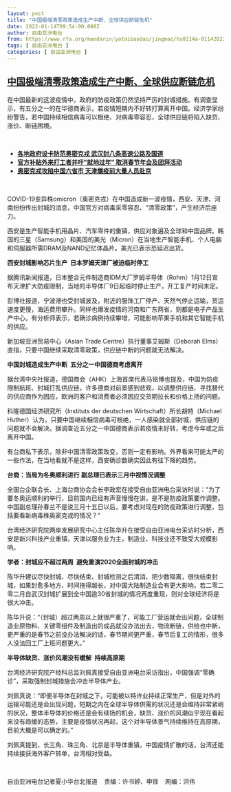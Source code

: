```yaml
---
layout: post
title: "中国极端清零政策造成生产中断、全球供应断链危机"
date: 2022-01-14T09:54:00.000Z
author: 自由亚洲电台
from: https://www.rfa.org/mandarin/yataibaodao/jingmao/hx0114a-01142022045421.html
tags: [ 自由亚洲电台 ]
categories: [ 自由亚洲电台 ]
---
```

<!--1642154040000-->
[中国极端清零政策造成生产中断、全球供应断链危机](https://www.rfa.org/mandarin/yataibaodao/jingmao/hx0114a-01142022045421.html)
------

<div>
<p class="p2"></p><p>在中国最新的这波疫情中，政府的防疫政策仍然坚持严厉的封城措施<span>。有调查显示，有五分之一的在华德商表示，若疫情短期内不好转打算离开中国。经济学家纷纷警告，若中国持续相信病毒可以根绝、对病毒零容忍，全球供应链将陷入缺货、涨价、断链困境。</span></p><p><br/></p><ul><li><a href="https://www.rfa.org/mandarin/yataibaodao/huanjing/ql2-01122022094427.html"><strong>各地政府设卡防范奥密克戎 武汉封八条高速公路及国道</strong></a></li><li><strong><a href="https://www.rfa.org/mandarin/yataibaodao/huanjing/ql1-01112022091414.html">官方补贴外来打工者并吁"就地过年" 取消春节年会及团拜活动</a></strong></li><li><strong><a href="https://www.rfa.org/mandarin/yataibaodao/huanjing/ql2-01112022033157.html">奥密克戎攻陷中国六省市 天津爆疫前大量人员赴京</a></strong></li></ul><p><br/></p><p><span>COVID-19变异株omicron（奥密克戎）在中国造成新一波疫情，西安、天津、河南纷纷传出封城的消息，中国官方对病毒采零容忍、“清零政策”，产生经济后座力。</span></p><p><span>西安是生产智能手机用晶片、汽车零件的重镇，供应对象遍及全球和中国品牌。韩国的三星（</span><span>Samsung）和美国的美光（Micron）在当地生产智能手机、个人电脑和伺服器所需DRAM<span>及</span>NAND记忆体晶片。美光已表示恐延迟出货。</span></p><p><strong><span>西安封城影响芯片生产</span></strong><strong>  </strong><strong>日本罗姆天津厂被迫临时停工</strong></p><p><span>据腾讯新闻报道，日本整合元件制造商</span><span>IDM大厂罗姆半导体（Rohm<span>）1月</span>12日宣布天津扩大防疫限制，当地的半导体厂9日起临时停止生产，开工复产时间未定。</span></p><p><span>彭博社报道，宁波港也受封城波及，附近的服饰工厂停产、天然气停止运输，货运速度更慢，海运费用攀升。同样也爆发疫情的河南和广东两省，则都是电子产品生产中心。有分析师表示，若确诊病例持续攀增，可能影响苹果手机和其它智能手机的供应。</span></p><p><span>新加坡亚洲贸易中心（</span><span>Asian Trade Centre）执行董事艾姆斯（Deborah Elms<span>）直指，</span>只要中国继续采取清零政策，供应链中断的问题就无法解决。</span></p><p><strong><span>中国封城造成生产中断</span></strong><strong><span><span>  </span></span></strong><strong>五分之一中国德商考虑离开</strong></p><p><span>据台湾中央社报道，德国商会（</span><span>AHK）上海首席代表马铭博也提及，中国为防疫限制航班、封城打乱供应链，许多德商对前景感到悲观，以调整供应链、寻找替代的供应商作为因应，欧洲的客户和消费者必须因应交货期拉长和价格上扬的问题。</span></p><p><span>科隆德国经济研究所（</span><span>Instituts der deutschen Wirtschaft）所长胡特（Michael Huther）认为，只要中国继续相信病毒可根绝，一人感染就全部封城，供应链的问题就不会解决。据调查近五分之一中国德商表示若疫情未好转，考虑今年或之后离开中国。</span></p><p><span>有台商私下表示，除非中国清零政策改变，否则一定有影响。外界看来可能太严的一些作法，在当地看就不是这样，西安确诊数确实因此有往下降的趋势。</span></p><p><strong><span>台商：当局为冬奥顺利进行</span></strong> <strong>副总理已表示三月中视情况调整</strong></p><p><span>全国台企联会长、上海台商协会会长李政宏在接受自由亚洲电台采访时说：“为了要冬奥运顺利的举行，目前国内已经有声音慢慢在讲，是不是防疫政策要作调整。中国副总理孙春兰不是说三月十五日以后，要考虑对现在的防疫政策进行调整，包括要看新病毒株奥密克戎的情况？“ </span></p><p><span>台湾经济研究院两岸发展研究中心主任陈华升在接受自由亚洲电台采访时分析，西安是新兴科技产业重镇，天津以服务业为主，制造业、科技业还不致受大规模影响。</span></p><p><strong><span>学者：封城应不超过两周</span></strong><strong><span><span>  避免重演</span></span></strong><strong>2020</strong><strong>全面封城的冲击</strong></p><p><span>陈华升建议尽快封城、尽快结束、封城检测之后清消、把少数隔离，很快结束封城，如果封愈多地方、时间拖得越长，对中国大陆制造业会有更大影响，若二零二零二月自武汉封城扩展到全中国逾</span><span>30省封城的情况再度重现，则对全球经济将是很大冲击。</span></p><p><span>陈华升说：“（封城）超过两周以上就很严重了，可能工厂营运就会出问题，全球制造业原物料、关键零组件及制造出的成品就没办法出去，物流断链，供给也中断，更严重的是春节之前没办法解决的话，春节期间更严重，春节后复工的情形，很多人没法回工厂上班问题更大。”</span></p><p><strong><span>半导体缺货、涨价风潮没有缓解</span></strong> <strong><span> </span></strong><strong>持续高原期</strong></p><p><span>台湾经济研究院产经科总监刘佩真接受自由亚洲电台采访指出，中国强调“零确诊”，采取强制封城措施会冲击半导体产业。</span></p><p><span>刘佩真说：“即便半导体在封城之下，可能被以特许业持续正常生产，但是对外的运输可能还是会出现问题，短期之内在全球半导体供需的状况还是会维持非常紧峭的状况，整体半导体的价格还是会有续扬的机会，缺货、涨价的风潮似乎现在看起来没有趋缓的态势，主要是疫情状况再起，这个对半导体景气持续维持在高原期，目前大概是可以确定的。”</span></p><p><span>刘佩真提到，长三角、珠三角、北京是半导体重镇，中国疫情扩散的话，台湾还能持续接获海外客户转单，台湾相对受益。</span></p><p><br/></p><p><span>自由亚洲电台记者夏小华台北报道    责编：许书婷、申铧    网编：洪伟<br/></span></p>
</div>
